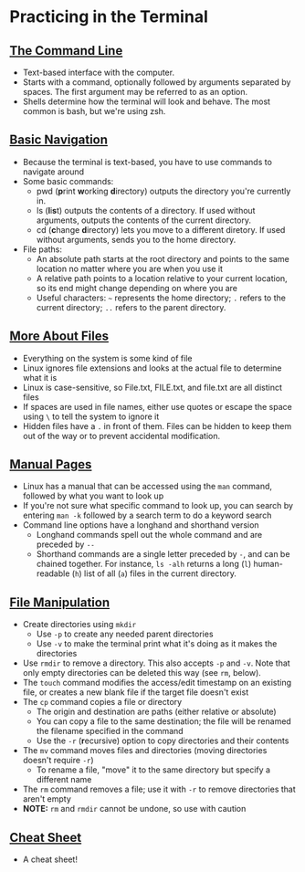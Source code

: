 # Practicing in the Terminal

## [The Command Line](https://ryanstutorials.net/linuxtutorial/commandline.php)

- Text-based interface with the computer.
- Starts with a command, optionally followed by arguments separated by spaces. The first argument may be referred to as an option.
- Shells determine how the terminal will look and behave. The most common is bash, but we're using zsh.

## [Basic Navigation](https://ryanstutorials.net/linuxtutorial/navigation.php)

- Because the terminal is text-based, you have to use commands to navigate around
- Some basic commands:
  - pwd (**p**rint **w**orking **d**irectory) outputs the directory you're currently in.
  - ls (**l**i**s**t) outputs the contents of a directory. If used without arguments, outputs the contents of the current directory.
  - cd (**c**hange **d**irectory) lets you move to a different diretory. If used without arguments, sends you to the home directory.
- File paths:
  - An absolute path starts at the root directory and points to the same location no matter where you are when you use it
  - A relative path points to a location relative to your current location, so its end might change depending on where you are
  - Useful characters: `~` represents the home directory; `.` refers to the current directory; `..` refers to the parent directory.

## [More About Files](https://ryanstutorials.net/linuxtutorial/aboutfiles.php)

- Everything on the system is some kind of file
- Linux ignores file extensions and looks at the actual file to determine what it is
- Linux is case-sensitive, so File.txt, FILE.txt, and file.txt are all distinct files
- If spaces are used in file names, either use quotes or escape the space using `\` to tell the system to ignore it
- Hidden files have a `.` in front of them. Files can be hidden to keep them out of the way or to prevent accidental modification.

## [Manual Pages](https://ryanstutorials.net/linuxtutorial/manual.php)

- Linux has a manual that can be accessed using the `man` command, followed by what you want to look up
- If you're not sure what specific command to look up, you can search by entering `man -k` followed by a search term to do a keyword search
- Command line options have a longhand and shorthand version
  - Longhand commands spell out the whole command and are preceded by `--`
  - Shorthand commands are a single letter preceded by `-`, and can be chained together. For instance, `ls -alh` returns a long (`l`) human-readable (`h`) list of all (`a`) files in the current directory.

## [File Manipulation](https://ryanstutorials.net/linuxtutorial/filemanipulation.php)

- Create directories using `mkdir`
  - Use `-p` to create any needed parent directories
  - Use `-v` to make the terminal print what it's doing as it makes the directories
- Use `rmdir` to remove a directory. This also accepts `-p` and `-v`. Note that only empty directories can be deleted this way (see `rm`, below).
- The `touch` command modifies the access/edit timestamp on an existing file, or creates a new blank file if the target file doesn't exist
- The `cp` command copies a file or directory
  - The origin and destination are paths (either relative or absolute)
  - You can copy a file to the same destination; the file will be renamed the filename specified in the command
  - Use the `-r` (**r**ecursive) option to copy directories and their contents
- The `mv` command moves files and directories (moving directories doesn't require `-r`)
  - To rename a file, "move" it to the same directory but specify a different name
- The `rm` command removes a file; use it with `-r` to remove directories that aren't empty
- **NOTE:** `rm` and `rmdir` cannot be undone, so use with caution

## [Cheat Sheet](https://ryanstutorials.net/linuxtutorial/cheatsheet.php)

- A cheat sheet!

